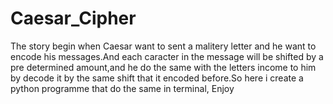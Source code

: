 # Caesar_Cipher
The story begin when Caesar want to sent a malitery letter and he want to encode his messages.And each caracter in the message will be shifted by a pre determined amount,and he do the same with the letters income to him by decode it by the same shift that it encoded before.So here i create a python programme that do the same in terminal, Enjoy
